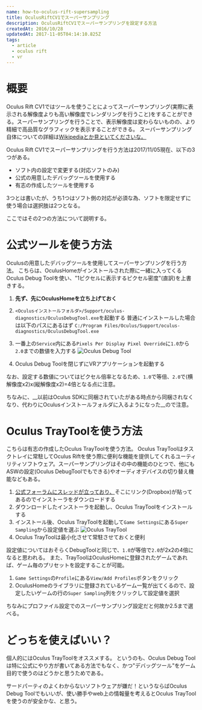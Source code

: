 ```yaml
---
name: how-to-oculus-rift-supersampling
title: OculusRiftCV1でスーパーサンプリング
description: OculusRiftCV1でスーパーサンプリングを設定する方法
createdAt: 2016/10/28
updatedAt: 2017-11-05T04:14:10.825Z
tags:
  - article
  - oculus rift
  - vr
---
```

# 概要

Oculus Rift CV1ではツールを使うことによってスーパーサンプリング(実際に表示される解像度よりも高い解像度でレンダリングを行うこと)をすることができる。スーパーサンプリングを行うことで、表示解像度は変わらないものの、より精細で高品質なグラフィックを表示することができる。
スーパーサンプリング自体についての詳細は[Wikipediaとか見といてくださいな。](https://ja.wikipedia.org/wiki/%E3%82%A2%E3%83%B3%E3%83%81%E3%82%A8%E3%82%A4%E3%83%AA%E3%82%A2%E3%82%B9#3DCG.E3.81.AB.E3.81.8A.E3.81.91.E3.82.8B.E3.82.A2.E3.83.B3.E3.83.81.E3.82.A8.E3.82.A4.E3.83.AA.E3.82.A2.E3.82.B7.E3.83.B3.E3.82.B0)

Oculus Rift CV1でスーパーサンプリングを行う方法は2017/11/05現在、以下の3つがある。

- ソフト内の設定で変更する(対応ソフトのみ)
- 公式の用意したデバッグツールを使用する
- 有志の作成したツールを使用する

3つとは書いたが、うち1つはソフト側の対応が必須な為、ソフトを限定せずに使う場合は選択肢は2つとなる。

ここではその2つの方法について説明する。

# 公式ツールを使う方法

Oculusの用意したデバッグツールを使用してスーパーサンプリングを行う方法。
こちらは、OculusHomeがインストールされた際に一緒に入ってくるOculus Debug Toolを使い、"1ピクセルに表示するピクセル密度"(直訳)を上書きする。

1. **先ず、先にOculusHomeを立ち上げておく**

1. `<Oculusインストールフォルダ>/Support/oculus-diagnostics/OculusDebugTool.exe`を起動する
   普通にインストールした場合は以下のパスにあるはず
  `C:/Program Files/Oculus/Support/oculus-diagnostics/OculusDebugTool.exe`

1. 一番上の`Service`内にある`Pixels Per Display Pixel Override`に`1.0`から`2.0`までの数値を入力する
    ![Oculus Debug Tool](/images/oculus-debug-tool.png)
1. Oculus Debug Toolを閉じずにVRアプリケーションを起動する

なお、設定する数値についてはピクセル倍率となるため、`1.0`で等倍、`2.0`で(横解像度x2)x(縦解像度x2)=4倍となる点に注意。

ちなみに、__以前はOculus SDKに同梱されていたがある時点から同梱されなくなり、代わりにOculusインストールフォルダに入るようになった__ので注意。

# Oculus TrayToolを使う方法

こちらは有志の作成したOculus TrayToolを使う方法。
Oculus TrayToolはタスクトレイに常駐してOculus Riftを使う際に便利な機能を提供してくれるユーティリティソフトウェア。スーパーサンプリングはその中の機能のひとつで、他にもASWの設定(Oculus DebugToolでもできる)やオーディオデバイスの切り替え機能などもある。

1. [公式フォーラムにスレッドが立っており、](https://forums.oculus.com/community/discussion/47247/oculus-traytool-supersampling-profiles-hmd-disconnect-fixes-hopefully)そこにリンク(Dropbox)が貼ってあるのでインストーラをダウンロードする
1. ダウンロードしたインストーラを起動し、Oculus TrayToolをインストールする
1. インストール後、Oculus TrayToolを起動して`Game Settings`にある`Super Sampling`から設定値を選ぶ
   ![Oculus TrayTool](/images/oculus-traytool.png)
1. Oculus TrayToolは最小化させて常駐させておくと便利

設定値についてはおそらくDebugToolと同じで、`1.0`が等倍で`2.0`が2x2の4倍になると思われる。
また、TrayToolはOculusHomeに登録されたゲームであれば、ゲーム毎のプリセットを設定することが可能。

1. `Game Settings`の`Profile`にある`View/Add Profiles`ボタンをクリック
1. OculusHomeのライブラリに登録されているゲーム一覧が出てくるので、設定したいゲームの行の`Super Sampling`列をクリックして設定値を選択


ちなみにプロファイル設定でのスーパーサンプリング設定だと何故か2.5まで選べる。

# どっちを使えばいい？

個人的にはOculus TrayToolをオススメする。
というのも、Oculus Debug Toolは特に公式にやり方が書いてある方法でもなく、かつ"デバッグツール"をゲーム目的で使うのはどうかと思うためである。

サードパーティのよくわからないソフトウェアが嫌だ！というならばOculus Debug Toolでもいいが、使い勝手やweb上の情報量を考えるとOculus TrayToolを使うのが安全かな、と思う。
